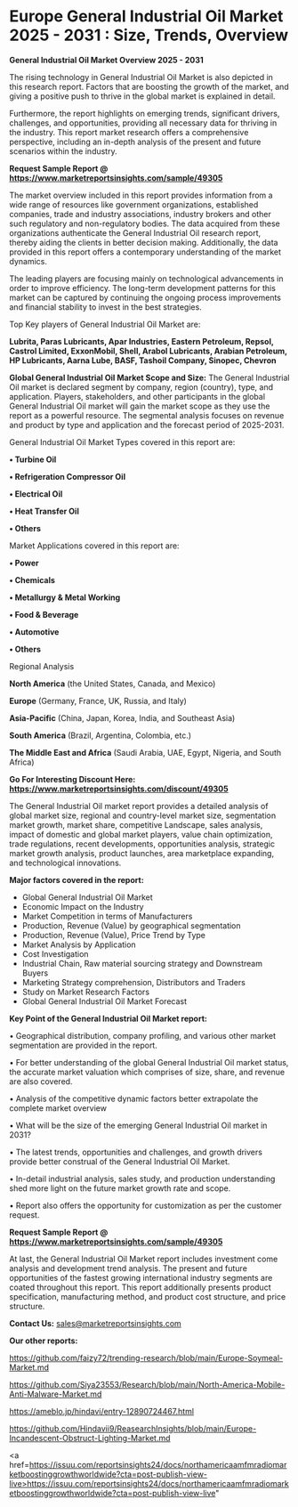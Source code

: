 # Europe General Industrial Oil Market 2025 - 2031 : Size, Trends, Overview

<Strong> General Industrial Oil Market Overview 2025 - 2031</strong>

The rising technology in General Industrial Oil Market is also depicted in this research report. Factors that are boosting the growth of the market, and giving a positive push to thrive in the global market is explained in detail.

Furthermore, the report highlights on emerging trends, significant drivers, challenges, and opportunities, providing all necessary data for thriving in the industry. This report market research offers a comprehensive perspective, including an in-depth analysis of the present and future scenarios within the industry.

<strong>Request Sample Report @ <a href=https://www.marketreportsinsights.com/sample/49305>https://www.marketreportsinsights.com/sample/49305</a></strong>

The market overview included in this report provides information from a wide range of resources like government organizations, established companies, trade and industry associations, industry brokers and other such regulatory and non-regulatory bodies. The data acquired from these organizations authenticate the General Industrial Oil research report, thereby aiding the clients in better decision making. Additionally, the data provided in this report offers a contemporary understanding of the market dynamics.

The leading players are focusing mainly on technological advancements in order to improve efficiency. The long-term development patterns for this market can be captured by continuing the ongoing process improvements and financial stability to invest in the best strategies.

Top Key players of General Industrial Oil Market are:

<strong>Lubrita, Paras Lubricants, Apar Industries, Eastern Petroleum, Repsol, Castrol Limited, ExxonMobil, Shell, Arabol Lubricants, Arabian Petroleum, HP Lubricants, Aarna Lube, BASF, Tashoil Company, Sinopec, Chevron</strong>

<strong><b>Global General Industrial Oil Market Scope and Size:</b></strong>
The General Industrial Oil market is declared segment by company, region (country), type, and application. Players, stakeholders, and other participants in the global General Industrial Oil market will gain the market scope as they use the report as a powerful resource. The segmental analysis focuses on revenue and product by type and application and the forecast period of 2025-2031.

General Industrial Oil Market Types covered in this report are:

<strong>•  Turbine Oil

•  Refrigeration Compressor Oil

•  Electrical Oil

•  Heat Transfer Oil

•  Others</strong>

Market Applications covered in this report are:

<strong>•  Power

•  Chemicals

•  Metallurgy & Metal Working

•  Food & Beverage

•  Automotive

•  Others</strong> 

Regional Analysis

<strong>North America</strong> (the United States, Canada, and Mexico)

<strong>Europe</strong> (Germany, France, UK, Russia, and Italy)

<strong>Asia-Pacific</strong> (China, Japan, Korea, India, and Southeast Asia)

<strong>South America</strong> (Brazil, Argentina, Colombia, etc.)

<strong>The Middle East and Africa</strong> (Saudi Arabia, UAE, Egypt, Nigeria, and South Africa)

<strong>Go For Interesting Discount Here: <a href=https://www.marketreportsinsights.com/discount/49305>https://www.marketreportsinsights.com/discount/49305</a></strong>

The General Industrial Oil market report provides a detailed analysis of global market size, regional and country-level market size, segmentation market growth, market share, competitive Landscape, sales analysis, impact of domestic and global market players, value chain optimization, trade regulations, recent developments, opportunities analysis, strategic market growth analysis, product launches, area marketplace expanding, and technological innovations.

<strong><b>Major factors covered in the report:</b></strong>
<ul>
  <li>Global General Industrial Oil Market </li>
  <li>Economic Impact on the Industry</li>
  <li>Market Competition in terms of Manufacturers</li>
  <li>Production, Revenue (Value) by geographical segmentation</li>
  <li>Production, Revenue (Value), Price Trend by Type</li>
  <li>Market Analysis by Application</li>
  <li>Cost Investigation</li>
  <li>Industrial Chain, Raw material sourcing strategy and Downstream Buyers</li>
  <li>Marketing Strategy comprehension, Distributors and Traders</li>
  <li>Study on Market Research Factors</li>
  <li>Global General Industrial Oil Market Forecast</li>
</ul>

<strong><b>Key Point of the General Industrial Oil Market report:</b></strong>

• Geographical distribution, company profiling, and various other market segmentation are provided in the report.

• For better understanding of the global General Industrial Oil market status, the accurate market valuation which comprises of size, share, and revenue are also covered.

• Analysis of the competitive dynamic factors better extrapolate the complete market overview

• What will be the size of the emerging General Industrial Oil market in 2031?

• The latest trends, opportunities and challenges, and growth drivers provide better construal of the General Industrial Oil Market.

• In-detail industrial analysis, sales study, and production understanding shed more light on the future market growth rate and scope.

• Report also offers the opportunity for customization as per the customer request.

<strong>Request Sample Report @ <a href=https://www.marketreportsinsights.com/sample/49305>https://www.marketreportsinsights.com/sample/49305</a></strong>

At last, the General Industrial Oil Market report includes investment come analysis and development trend analysis. The present and future opportunities of the fastest growing international industry segments are coated throughout this report. This report additionally presents product specification, manufacturing method, and product cost structure, and price structure.

<strong>Contact Us:</strong>
sales@marketreportsinsights.com

<strong>Our other reports:</strong>

<a href=https://github.com/faizy72/trending-research/blob/main/Europe-Soymeal-Market.md>https://github.com/faizy72/trending-research/blob/main/Europe-Soymeal-Market.md</a>

<a href=https://github.com/Siya23553/Research/blob/main/North-America-Mobile-Anti-Malware-Market.md>https://github.com/Siya23553/Research/blob/main/North-America-Mobile-Anti-Malware-Market.md</a>

<a href=https://ameblo.jp/hindavi/entry-12890724467.html>https://ameblo.jp/hindavi/entry-12890724467.html</a>

<a href=https://github.com/Hindavii9/ReasearchInsights/blob/main/Europe-Incandescent-Obstruct-Lighting-Market.md>https://github.com/Hindavii9/ReasearchInsights/blob/main/Europe-Incandescent-Obstruct-Lighting-Market.md</a>

<a href=https://issuu.com/reportsinsights24/docs/northamericaamfmradiomarketboostinggrowthworldwide?cta=post-publish-view-live>https://issuu.com/reportsinsights24/docs/northamericaamfmradiomarketboostinggrowthworldwide?cta=post-publish-view-live</a>"
